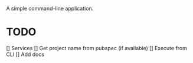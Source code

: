 A simple command-line application.

# TODO

[] Services
[] Get project name from pubspec (if available)
[] Execute from CLI
[] Add docs 
